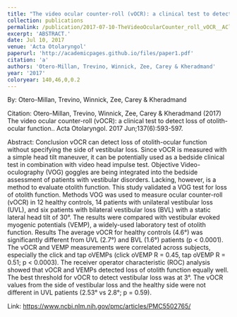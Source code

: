 ```yaml
---
title: "The video ocular counter-roll (vOCR): a clinical test to detect loss of otolith-ocular function."
collection: publications
permalink: /publication/2017-07-10-TheVideoOcularCounter_roll_vOCR__AClinicalTestToDetectLossOfOto
excerpt: 'ABSTRACT.'
date: Jul 10, 2017
venue: 'Acta Otolaryngol'
paperurl: 'http://academicpages.github.io/files/paper1.pdf'
citation: 'a'
authors: 'Otero-Millan, Trevino, Winnick, Zee, Carey & Kheradmand'
year: '2017'
coloryear: 140,46,0,0.2
---
```


By: Otero-Millan, Trevino, Winnick, Zee, Carey & Kheradmand

Citation: Otero-Millan, Trevino, Winnick, Zee, Carey & Kheradmand (2017) The video ocular counter-roll (vOCR): a clinical test to detect loss of otolith-ocular function.. Acta Otolaryngol. 2017 Jun;137(6):593-597. 

Abstract: Conclusion
vOCR can detect loss of otolith-ocular function without specifying the side of vestibular loss. Since vOCR is measured with a simple head tilt maneuver, it can be potentially used as a bedside clinical test in combination with video head impulse test.
Objective
Video-oculography (VOG) goggles are being integrated into the bedside assessment of patients with vestibular disorders. Lacking, however, is a method to evaluate otolith function. This study validated a VOG test for loss of otolith function.
Methods
VOG was used to measure ocular counter-roll (vOCR) in 12 healthy controls, 14 patients with unilateral vestibular loss (UVL), and six patients with bilateral vestibular loss (BVL) with a static lateral head tilt of 30°. The results were compared with vestibular evoked myogenic potentials (VEMP), a widely-used laboratory test of otolith function.
Results
The average vOCR for healthy controls (4.6°) was significantly different from UVL (2.7°) and BVL (1.6°) patients (p < 0.0001). The vOCR and VEMP measurements were correlated across subjects, especially the click and tap oVEMPs (click oVEMP R = 0.45, tap oVEMP R = 0.51; p < 0.0003). The receiver operator characteristic (ROC) analysis showed that vOCR and VEMPs detected loss of otolith function equally well. The best threshold for vOCR to detect vestibular loss was at 3°. The vOCR values from the side of vestibular loss and the healthy side were not different in UVL patients (2.53° vs 2.8°; p = 0.59).

Link: https://www.ncbi.nlm.nih.gov/pmc/articles/PMC5502765/
